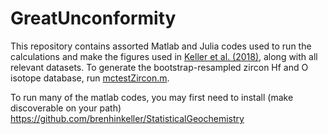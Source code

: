 # GreatUnconformity

This repository contains assorted Matlab and Julia codes used to run the calculations and make the figures used in [Keller et al. (2018)](https://www.pnas.org/content/early/2018/12/26/1804350116), along with all relevant datasets. To generate the bootstrap-resampled zircon Hf and O isotope database, run [mctestZircon.m](zirconHfO/mctestZircon.m).

To run many of the matlab codes, you may first need to install (make discoverable on your path) https://github.com/brenhinkeller/StatisticalGeochemistry

